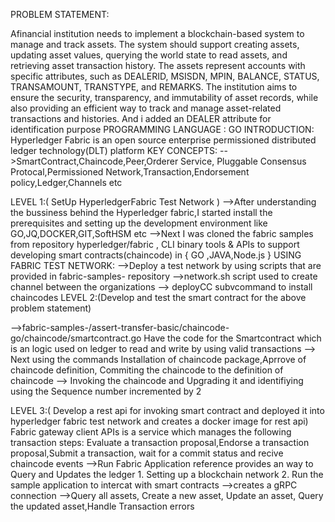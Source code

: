 PROBLEM STATEMENT: 

Afinancial institution needs to implement a blockchain-based system to manage and track assets. 
The system should support creating assets, updating asset values, querying the world state to read assets, 
and retrieving asset transaction history. The assets represent accounts with specific attributes, 
such as DEALERID, MSISDN, MPIN, BALANCE, STATUS, TRANSAMOUNT, TRANSTYPE, and REMARKS.
The institution aims to ensure the security, transparency, and immutability of asset records, while also providing an efficient way to track and manage asset-related transactions and histories.
And i added an DEALER attribute for identification purpose
PROGRAMMING LANGUAGE : GO
INTRODUCTION: 
Hyperledger Fabric is an open source enterprise permissioned distributed ledger technology(DLT) platform
KEY CONCEPTS:
     -->SmartContract,Chaincode,Peer,Orderer Service, Pluggable Consensus Protocal,Permissioned Network,Transaction,Endorsement policy,Ledger,Channels etc

LEVEL 1:( SetUp HyperledgerFabric Test Network )
     -->After understanding the bussiness behind the Hyperledger fabric,I started install the prerequisites and setting up the development environment
        like GO,JQ,DOCKER,GIT,SoftHSM etc
     -->Next I  was cloned the fabric samples from repository hyperledger/fabric , CLI binary tools & APIs to support developing smart contracts(chaincode) in { GO ,JAVA,Node.js } 
     USING FABRIC TEST NETWORK:
         -->Deploy a test network by using scripts that are provided in fabric-samples- repository
         -->network.sh script used to create channel between the organizations
     --> deployCC subvcommand to install chaincodes
LEVEL 2:(Develop and test the smart contract for the above problem statement)
  
   -->fabric-samples-/assert-transfer-basic/chaincode-go/chaincode/smartcontract.go
        Have the code for the Smartcontract which is an logic used on ledger to read and write by using valid transactions
   --> Next using the commands Installation of chaincode package,Aprrove of chaincode definition, Commiting the chaincode  to  the definition of chaincode
   --> Invoking the chaincode and Upgrading it and identifiying using the Sequence number incremented by 2  

LEVEL 3:( Develop a rest api for invoking smart contract and deployed it into hyperledger fabric test network and creates a docker image for rest api)
     Fabric gateway  client APIs is a service which manages the following transaction steps:
     Evaluate a transaction proposal,Endorse a transaction proposal,Submit a transaction, wait for a commit status and recive chaincode events
    -->Run Fabric Application reference provides an way to Query and Updates the ledger
        1. Setting up a blockchain network
        2. Run the sample application to intercat with smart contracts
    -->creates a gRPC connection
    -->Query all assets, Create a new asset, Update an asset, Query the updated asset,Handle Transaction errors
      
